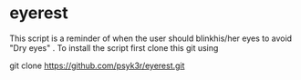 # eyerest
This script is a reminder of when the user should blinkhis/her eyes to avoid "Dry eyes" .
To install the script first clone this git using 

git clone https://github.com/psyk3r/eyerest.git

